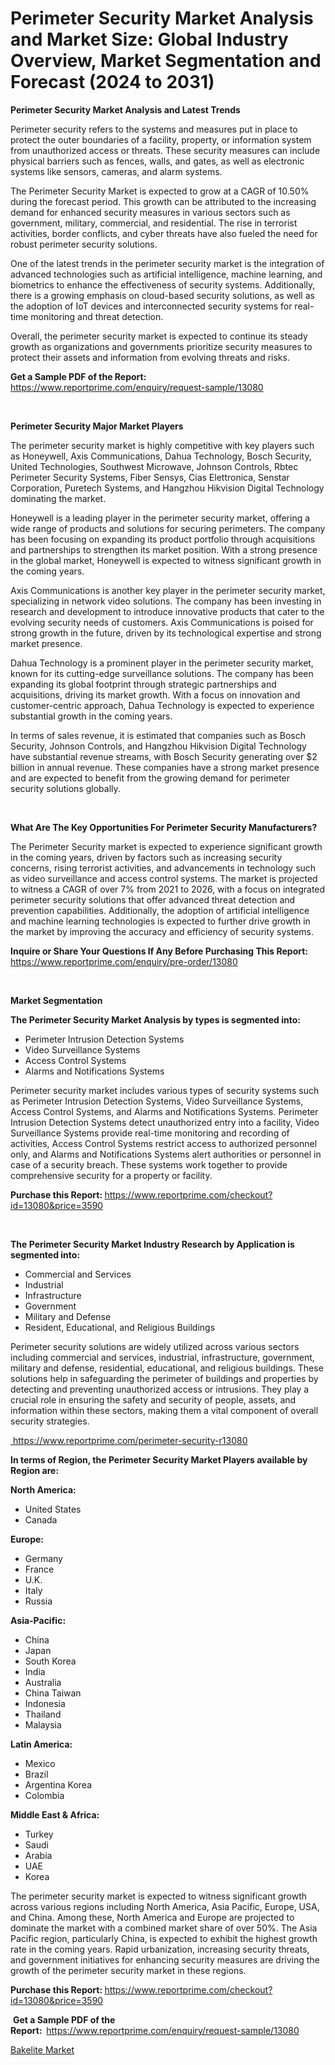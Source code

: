 <p><h1>Perimeter Security Market Analysis and Market Size: Global Industry Overview, Market Segmentation and Forecast (2024 to 2031)</h1></p><p><strong>Perimeter Security Market Analysis and Latest Trends</strong></p>
<p><p>Perimeter security refers to the systems and measures put in place to protect the outer boundaries of a facility, property, or information system from unauthorized access or threats. These security measures can include physical barriers such as fences, walls, and gates, as well as electronic systems like sensors, cameras, and alarm systems.</p><p>The Perimeter Security Market is expected to grow at a CAGR of 10.50% during the forecast period. This growth can be attributed to the increasing demand for enhanced security measures in various sectors such as government, military, commercial, and residential. The rise in terrorist activities, border conflicts, and cyber threats have also fueled the need for robust perimeter security solutions.</p><p>One of the latest trends in the perimeter security market is the integration of advanced technologies such as artificial intelligence, machine learning, and biometrics to enhance the effectiveness of security systems. Additionally, there is a growing emphasis on cloud-based security solutions, as well as the adoption of IoT devices and interconnected security systems for real-time monitoring and threat detection.</p><p>Overall, the perimeter security market is expected to continue its steady growth as organizations and governments prioritize security measures to protect their assets and information from evolving threats and risks.</p></p>
<p><strong>Get a Sample PDF of the Report:&nbsp;</strong> <a href="https://www.reportprime.com/enquiry/request-sample/13080">https://www.reportprime.com/enquiry/request-sample/13080</a></p>
<p>&nbsp;</p>
<p><strong>Perimeter Security Major Market Players</strong></p>
<p><p>The perimeter security market is highly competitive with key players such as Honeywell, Axis Communications, Dahua Technology, Bosch Security, United Technologies, Southwest Microwave, Johnson Controls, Rbtec Perimeter Security Systems, Fiber Sensys, Cias Elettronica, Senstar Corporation, Puretech Systems, and Hangzhou Hikvision Digital Technology dominating the market.</p><p>Honeywell is a leading player in the perimeter security market, offering a wide range of products and solutions for securing perimeters. The company has been focusing on expanding its product portfolio through acquisitions and partnerships to strengthen its market position. With a strong presence in the global market, Honeywell is expected to witness significant growth in the coming years.</p><p>Axis Communications is another key player in the perimeter security market, specializing in network video solutions. The company has been investing in research and development to introduce innovative products that cater to the evolving security needs of customers. Axis Communications is poised for strong growth in the future, driven by its technological expertise and strong market presence.</p><p>Dahua Technology is a prominent player in the perimeter security market, known for its cutting-edge surveillance solutions. The company has been expanding its global footprint through strategic partnerships and acquisitions, driving its market growth. With a focus on innovation and customer-centric approach, Dahua Technology is expected to experience substantial growth in the coming years.</p><p>In terms of sales revenue, it is estimated that companies such as Bosch Security, Johnson Controls, and Hangzhou Hikvision Digital Technology have substantial revenue streams, with Bosch Security generating over $2 billion in annual revenue. These companies have a strong market presence and are expected to benefit from the growing demand for perimeter security solutions globally.</p></p>
<p>&nbsp;</p>
<p><strong>What Are The Key Opportunities For Perimeter Security Manufacturers?</strong></p>
<p><p>The Perimeter Security market is expected to experience significant growth in the coming years, driven by factors such as increasing security concerns, rising terrorist activities, and advancements in technology such as video surveillance and access control systems. The market is projected to witness a CAGR of over 7% from 2021 to 2026, with a focus on integrated perimeter security solutions that offer advanced threat detection and prevention capabilities. Additionally, the adoption of artificial intelligence and machine learning technologies is expected to further drive growth in the market by improving the accuracy and efficiency of security systems.</p></p>
<p><strong>Inquire or Share Your Questions If Any Before Purchasing This Report:</strong> <a href="https://www.reportprime.com/enquiry/pre-order/13080">https://www.reportprime.com/enquiry/pre-order/13080</a></p>
<p>&nbsp;</p>
<p><strong>Market Segmentation</strong></p>
<p><strong>The Perimeter Security Market Analysis by types is segmented into:</strong></p>
<p><ul><li>Perimeter Intrusion Detection Systems</li><li>Video Surveillance Systems</li><li>Access Control Systems</li><li>Alarms and Notifications Systems</li></ul></p>
<p><p>Perimeter security market includes various types of security systems such as Perimeter Intrusion Detection Systems, Video Surveillance Systems, Access Control Systems, and Alarms and Notifications Systems. Perimeter Intrusion Detection Systems detect unauthorized entry into a facility, Video Surveillance Systems provide real-time monitoring and recording of activities, Access Control Systems restrict access to authorized personnel only, and Alarms and Notifications Systems alert authorities or personnel in case of a security breach. These systems work together to provide comprehensive security for a property or facility.</p></p>
<p><strong>Purchase this Report:&nbsp;</strong><a href="https://www.reportprime.com/checkout?id=13080&price=3590">https://www.reportprime.com/checkout?id=13080&price=3590</a></p>
<p>&nbsp;</p>
<p><strong>The Perimeter Security Market Industry Research by Application is segmented into:</strong></p>
<p><ul><li>Commercial and Services</li><li>Industrial</li><li>Infrastructure</li><li>Government</li><li>Military and Defense</li><li>Resident, Educational, and Religious Buildings</li></ul></p>
<p><p>Perimeter security solutions are widely utilized across various sectors including commercial and services, industrial, infrastructure, government, military and defense, residential, educational, and religious buildings. These solutions help in safeguarding the perimeter of buildings and properties by detecting and preventing unauthorized access or intrusions. They play a crucial role in ensuring the safety and security of people, assets, and information within these sectors, making them a vital component of overall security strategies.</p></p>
<p><a href="https://www.reportprime.com/perimeter-security-r13080">&nbsp;https://www.reportprime.com/perimeter-security-r13080</a></p>
<p><strong>In terms of Region, the Perimeter Security Market Players available by Region are:</strong></p>
<p>
    <p> <strong> North America: </strong>
        <ul>
            <li>United States</li>
            <li>Canada</li>
        </ul>
        </p> 
    <p> <strong> Europe: </strong>
        <ul>
            <li>Germany</li>
            <li>France</li>
            <li>U.K.</li>
            <li>Italy</li>
            <li>Russia</li>
        </ul>
        </p> 
    <p> <strong> Asia-Pacific: </strong>
        <ul>
            <li>China</li>
            <li>Japan</li>
            <li>South Korea</li>
            <li>India</li>
            <li>Australia</li>
            <li>China Taiwan</li>
            <li>Indonesia</li>
            <li>Thailand</li>
            <li>Malaysia</li>
        </ul>
        </p> 
    <p> <strong> Latin America: </strong>
        <ul>
            <li>Mexico</li>
            <li>Brazil</li>
            <li>Argentina Korea</li>
            <li>Colombia</li>
        </ul>
        </p> 
    <p> <strong> Middle East & Africa: </strong>
        <ul>
            <li>Turkey</li>
            <li>Saudi</li>
            <li>Arabia</li>
            <li>UAE</li>
            <li>Korea</li>
        </ul>
    </p>
    </p>
<p><p>The perimeter security market is expected to witness significant growth across various regions including North America, Asia Pacific, Europe, USA, and China. Among these, North America and Europe are projected to dominate the market with a combined market share of over 50%. The Asia Pacific region, particularly China, is expected to exhibit the highest growth rate in the coming years. Rapid urbanization, increasing security threats, and government initiatives for enhancing security measures are driving the growth of the perimeter security market in these regions.</p></p>
<p><strong>Purchase this Report: </strong><a href="https://www.reportprime.com/checkout?id=13080&price=3590">https://www.reportprime.com/checkout?id=13080&price=3590</a></p>
<p>&nbsp;<strong>Get a Sample PDF of the Report:&nbsp;&nbsp;</strong><a href="https://www.reportprime.com/enquiry/request-sample/13080">https://www.reportprime.com/enquiry/request-sample/13080</a></p>
<p><strong></strong></p>
<p><p><a href="https://nifty-kite-d51.notion.site/Bakelite-Market-Size-Furnishes-Valuable-Information-Encompassing-Market-Share-Market-Trends-and-Pr-0ffbcd9f642e4712a41e7e90ead3fe81">Bakelite Market</a></p></p>